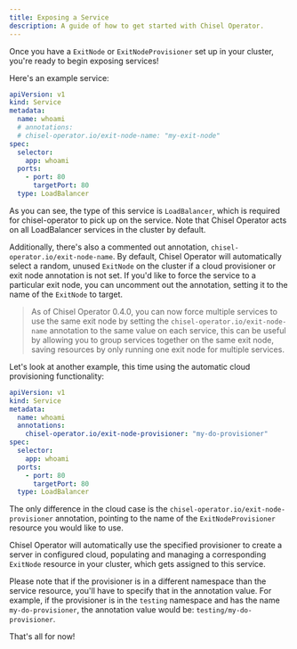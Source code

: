 ```yaml
---
title: Exposing a Service
description: A guide of how to get started with Chisel Operator.
---
```


Once you have a `ExitNode` or `ExitNodeProvisioner` set up in your cluster, you're ready to begin exposing services!

Here's an example service:

```yaml
apiVersion: v1
kind: Service
metadata:
  name: whoami
  # annotations:
  # chisel-operator.io/exit-node-name: "my-exit-node"
spec:
  selector:
    app: whoami
  ports:
    - port: 80
      targetPort: 80
  type: LoadBalancer
```

As you can see, the type of this service is `LoadBalancer`, which is required for chisel-operator to pick up on the service.
Note that Chisel Operator acts on all LoadBalancer services in the cluster by default.

Additionally, there's also a commented out annotation, `chisel-operator.io/exit-node-name`.
By default, Chisel Operator will automatically select a random, unused `ExitNode` on the cluster if a cloud provisioner or exit node annotation is not set.
If you'd like to force the service to a particular exit node, you can uncomment out the annotation, setting it to the name of the `ExitNode` to target.

> As of Chisel Operator 0.4.0, you can now force multiple services to use the same exit node by setting the `chisel-operator.io/exit-node-name` annotation to the same value on each service, this can be useful by allowing you to group services together on the same exit node, saving resources by only running one exit node for multiple services.

<!-- TODO: cross namespace -->

Let's look at another example, this time using the automatic cloud provisioning functionality:

```yaml
apiVersion: v1
kind: Service
metadata:
  name: whoami
  annotations:
    chisel-operator.io/exit-node-provisioner: "my-do-provisioner"
spec:
  selector:
    app: whoami
  ports:
    - port: 80
      targetPort: 80
  type: LoadBalancer
```

The only difference in the cloud case is the `chisel-operator.io/exit-node-provisioner` annotation, pointing to the name of the `ExitNodeProvisioner` resource you would like to use.

Chisel Operator will automatically use the specified provisioner to create a server in configured cloud, populating and managing a corresponding `ExitNode` resource in your cluster, which gets assigned to this service.

Please note that if the provisioner is in a different namespace than the service resource, you'll have to specify that in the annotation value.
For example, if the provisioner is in the `testing` namespace and has the name `my-do-provisioner`, the annotation value would be: `testing/my-do-provisioner`.

That's all for now!
